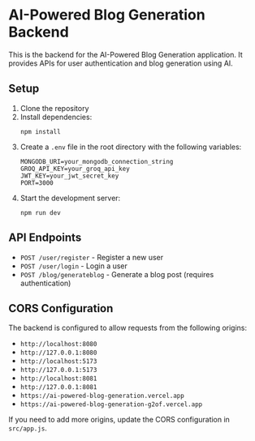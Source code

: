 # AI-Powered Blog Generation Backend

This is the backend for the AI-Powered Blog Generation application. It provides APIs for user authentication and blog generation using AI.

## Setup

1. Clone the repository
2. Install dependencies:
   ```
   npm install
   ```
3. Create a `.env` file in the root directory with the following variables:
   ```
   MONGODB_URI=your_mongodb_connection_string
   GROQ_API_KEY=your_groq_api_key
   JWT_KEY=your_jwt_secret_key
   PORT=3000
   ```
4. Start the development server:
   ```
   npm run dev
   ```

## API Endpoints

- `POST /user/register` - Register a new user
- `POST /user/login` - Login a user
- `POST /blog/generateblog` - Generate a blog post (requires authentication)

## CORS Configuration

The backend is configured to allow requests from the following origins:
- `http://localhost:8080`
- `http://127.0.0.1:8080`
- `http://localhost:5173`
- `http://127.0.0.1:5173`
- `http://localhost:8081`
- `http://127.0.0.1:8081`
- `https://ai-powered-blog-generation.vercel.app`
- `https://ai-powered-blog-generation-g2of.vercel.app`

If you need to add more origins, update the CORS configuration in `src/app.js`. 